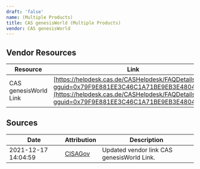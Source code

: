 ```yaml
---
draft: 'false'
name: (Multiple Products)
title: CAS genesisWorld (Multiple Products)
vendor: CAS genesisWorld
---
```


## Vendor Resources
| Resource | Link |
| --- | --- |
| CAS genesisWorld Link | [https://helpdesk.cas.de/CASHelpdesk/FAQDetails.aspx?gguid=0x79F9E881EE3C46C1A71BE9EB3E480446](https://helpdesk.cas.de/CASHelpdesk/FAQDetails.aspx?gguid=0x79F9E881EE3C46C1A71BE9EB3E480446) |



## Sources
| Date | Attribution | Description |
| --- | --- | --- |
| 2021-12-17 14:04:59 | [CISAGov](https://raw.githubusercontent.com/cisagov/log4j-affected-db/develop/README.md) | Updated vendor link CAS genesisWorld Link.  |
